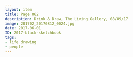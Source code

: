 ```yaml
---
layout: item
title: Page 062
description: Drink & Draw, The Living Gallery, 08/09/17
image: 201702_20170812_0024.jpg
date: 2017-06-01
ID: 2017-black-sketchbook
tags: 
- life drawing 
- people
---
```

